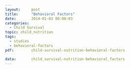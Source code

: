 ```yaml
---
layout:     post
title:      "Behavioral Factors"
date:       2014-01-03 00:00:03
categories: 
  - Child Survival
topic: child_nutrition
tags:       
  - studies
  - behavioral-factors
pdf:        child-survival-nutrition-behavioral-factors

data:       child_survival-nutrition-behavioral_factors
---
```

